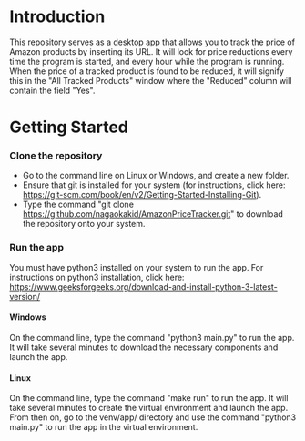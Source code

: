 # Introduction

This repository serves as a desktop app that allows you to track the price of Amazon products by inserting its URL. It will look for price reductions every time the program is started, and every hour while the program is running. When the price of a tracked product is found to be reduced, it will signify this in the "All Tracked Products" window where the "Reduced" column will contain the field "Yes".


# Getting Started

### Clone the repository
- Go to the command line on Linux or Windows, and create a new folder.
- Ensure that git is installed for your system (for instructions, click here: https://git-scm.com/book/en/v2/Getting-Started-Installing-Git).
- Type the command "git clone https://github.com/nagaokakid/AmazonPriceTracker.git" to download the repository onto your system.

### Run the app
You must have python3 installed on your system to run the app. For instructions on python3 installation, click here: https://www.geeksforgeeks.org/download-and-install-python-3-latest-version/
#### Windows
On the command line, type the command "python3 main.py" to run the app. It will take several minutes to download the necessary components and launch the app.
#### Linux
On the command line, type the command "make run" to run the app. It will take several minutes to create the virtual environment and launch the app. From then on, go to the venv/app/ directory and use the command "python3 main.py" to run the app in the virtual environment.
